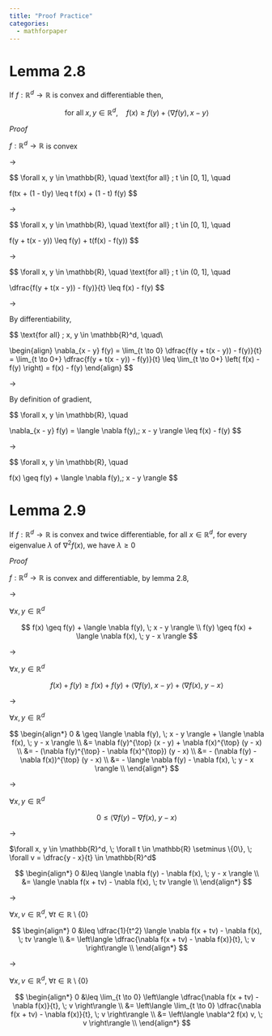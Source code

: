 ```yaml
---
title: "Proof Practice"
categories:
  - mathforpaper
---
```

# Lemma 2.8

If $f: \mathbb{R}^d \rightarrow \mathbb{R}$ is convex and differentiable then,

$$
\text{for all} \; x, y \in \mathbb{R}^d, \quad f(x) \geq f(y) + \langle \nabla f(y), x - y \rangle
$$

*Proof*

$f: \mathbb{R}^d \rightarrow \mathbb{R}$ is convex

$\rightarrow$

$$
\forall x, y \in \mathbb{R}, \quad \text{for all} \; t \in [0, 1], \quad

f(tx + (1 - t)y) \leq t f(x) + (1 - t) f(y)
$$

$\rightarrow$

$$
\forall x, y \in \mathbb{R}, \quad \text{for all} \; t \in [0, 1], \quad

f(y + t(x - y)) \leq f(y) + t(f(x) - f(y))
$$

$\rightarrow$

$$
\forall x, y \in \mathbb{R}, \quad \text{for all} \; t \in (0, 1], \quad

\dfrac{f(y + t(x - y)) - f(y)}{t} \leq f(x) - f(y)
$$

$\rightarrow$

By differentiability,

$$
\text{for all} \; x, y \in \mathbb{R}^d, \quad\\

\begin{align}
  \nabla_{x - y} f(y) = \lim_{t \to 0} \dfrac{f(y + t(x - y)) - f(y)}{t} = \lim_{t \to 0+} \dfrac{f(y + t(x - y)) - f(y)}{t} \leq \lim_{t \to 0+} \left( f(x) - f(y) \right) = f(x) - f(y)
\end{align}
$$

$\rightarrow$

By definition of gradient,

$$
\forall x, y \in \mathbb{R}, \quad

\nabla_{x - y} f(y) = \langle \nabla f(y),\; x - y \rangle \leq f(x) - f(y)
$$

$\rightarrow$

$$
\forall x, y \in \mathbb{R}, \quad

f(x) \geq f(y) +  \langle \nabla f(y),\; x - y \rangle
$$

# Lemma 2.9

If $f: \mathbb{R}^d \rightarrow \mathbb{R}$ is convex and twice differentiable, for all $x \in \mathbb{R}^d$, for every eigenvalue $\lambda$ of $\nabla^2 f(x)$, we have $\lambda \geq 0$

*Proof*

$f: \mathbb{R}^d \rightarrow \mathbb{R}$ is convex and differentiable, by lemma 2.8,

$\rightarrow$

$\forall x, y \in \mathbb{R}^d$

$$
f(x) \geq f(y) + \langle \nabla f(y), \; x - y \rangle \\
f(y) \geq f(x) + \langle \nabla f(x), \; y - x \rangle
$$

$\rightarrow$

$\forall x, y \in \mathbb{R}^d$

$$
f(x) + f(y) \geq f(x) + f(y) + \langle \nabla f(y), \; x - y \rangle +  \langle \nabla f(x), \; y - x \rangle
$$

$\rightarrow$

$\forall x, y \in \mathbb{R}^d$

$$
\begin{align*}
0 & \geq \langle \nabla f(y), \; x - y \rangle +  \langle \nabla f(x), \; y - x \rangle \\
&= \nabla f(y)^{\top} (x - y) + \nabla f(x)^{\top} (y - x) \\
&= - (\nabla f(y)^{\top} - \nabla f(x)^{\top}) (y - x) \\
&= - (\nabla f(y) - \nabla f(x))^{\top} (y - x) \\
&= - \langle \nabla f(y) - \nabla f(x), \; y - x \rangle \\
\end{align*}
$$

$\rightarrow$

$\forall x, y \in \mathbb{R}^d$

$$
0 \leq \langle \nabla f(y) - \nabla f(x), \; y - x \rangle
$$

$\rightarrow$

$\forall x, y \in \mathbb{R}^d, \; \forall t \in \mathbb{R} \setminus \{0\}, \; \forall v = \dfrac{y - x}{t} \in \mathbb{R}^d$

$$
\begin{align*}
0 &\leq \langle \nabla f(y) - \nabla f(x), \; y - x \rangle \\
&= \langle \nabla f(x + tv) - \nabla f(x), \; tv \rangle \\
\end{align*}
$$

$\rightarrow$

$\forall x, v\in \mathbb{R}^d, \; \forall t \in \mathbb{R} \setminus \{0\}$

$$
\begin{align*}
0 &\leq \dfrac{1}{t^2} \langle \nabla f(x + tv) - \nabla f(x), \; tv \rangle \\
&= \left\langle \dfrac{\nabla f(x + tv) - \nabla f(x)}{t}, \; v \right\rangle \\
\end{align*}
$$

$\rightarrow$

$\forall x, v\in \mathbb{R}^d, \; \forall t \in \mathbb{R} \setminus \{0\}$

$$
\begin{align*}
0 &\leq \lim_{t \to 0} \left\langle \dfrac{\nabla f(x + tv) - \nabla f(x)}{t}, \; v \right\rangle \\
&= \left\langle \lim_{t \to 0} \dfrac{\nabla f(x + tv) - \nabla f(x)}{t}, \; v \right\rangle \\
&= \left\langle \nabla^2 f(x) v, \; v \right\rangle \\
\end{align*}
$$
